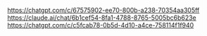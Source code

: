 https://chatgpt.com/c/67575902-ee70-800b-a238-70354aa305ff
https://claude.ai/chat/6b1cef54-8fa1-4788-8765-5005bc6b623e
https://chatgpt.com/c/c5fcab78-0b5d-4d10-a4ce-758114f1f940